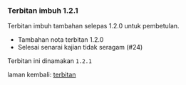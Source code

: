 ---
---

### Terbitan imbuh 1.2.1

Terbitan imbuh tambahan selepas 1.2.0 untuk pembetulan.

* Tambahan nota terbitan 1.2.0
* Selesai senarai kajian tidak seragam (#24)

Terbitan ini dinamakan `1.2.1`

laman kembali: [terbitan][0]

  [0]: ../index.md
